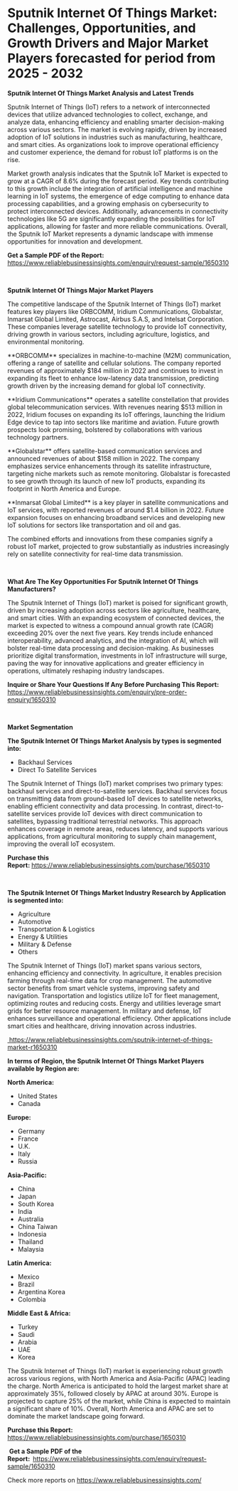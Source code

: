 <p><h1>Sputnik Internet Of Things Market: Challenges, Opportunities, and Growth Drivers and Major Market Players forecasted for period from 2025 - 2032</h1></p><p><strong>Sputnik Internet Of Things Market Analysis and Latest Trends</strong></p>
<p><p>Sputnik Internet of Things (IoT) refers to a network of interconnected devices that utilize advanced technologies to collect, exchange, and analyze data, enhancing efficiency and enabling smarter decision-making across various sectors. The market is evolving rapidly, driven by increased adoption of IoT solutions in industries such as manufacturing, healthcare, and smart cities. As organizations look to improve operational efficiency and customer experience, the demand for robust IoT platforms is on the rise.</p><p>Market growth analysis indicates that the Sputnik IoT Market is expected to grow at a CAGR of 8.6% during the forecast period. Key trends contributing to this growth include the integration of artificial intelligence and machine learning in IoT systems, the emergence of edge computing to enhance data processing capabilities, and a growing emphasis on cybersecurity to protect interconnected devices. Additionally, advancements in connectivity technologies like 5G are significantly expanding the possibilities for IoT applications, allowing for faster and more reliable communications. Overall, the Sputnik IoT Market represents a dynamic landscape with immense opportunities for innovation and development.</p></p>
<p><strong>Get a Sample PDF of the Report:&nbsp;</strong> <a href="https://www.reliablebusinessinsights.com/enquiry/request-sample/1650310?utm_campaign=2953&utm_medium=2&utm_source=Github&utm_content=ia&utm_term=23032025&utm_id=sputnik-internet-of-things">https://www.reliablebusinessinsights.com/enquiry/request-sample/1650310</a></p>
<p>&nbsp;</p>
<p><strong>Sputnik Internet Of Things Major Market Players</strong></p>
<p><p>The competitive landscape of the Sputnik Internet of Things (IoT) market features key players like ORBCOMM, Iridium Communications, Globalstar, Inmarsat Global Limited, Astrocast, Airbus S.A.S, and Intelsat Corporation. These companies leverage satellite technology to provide IoT connectivity, driving growth in various sectors, including agriculture, logistics, and environmental monitoring.</p><p>**ORBCOMM** specializes in machine-to-machine (M2M) communication, offering a range of satellite and cellular solutions. The company reported revenues of approximately $184 million in 2022 and continues to invest in expanding its fleet to enhance low-latency data transmission, predicting growth driven by the increasing demand for global IoT connectivity.</p><p>**Iridium Communications** operates a satellite constellation that provides global telecommunication services. With revenues nearing $513 million in 2022, Iridium focuses on expanding its IoT offerings, launching the Iridium Edge device to tap into sectors like maritime and aviation. Future growth prospects look promising, bolstered by collaborations with various technology partners.</p><p>**Globalstar** offers satellite-based communication services and announced revenues of about $158 million in 2022. The company emphasizes service enhancements through its satellite infrastructure, targeting niche markets such as remote monitoring. Globalstar is forecasted to see growth through its launch of new IoT products, expanding its footprint in North America and Europe.</p><p>**Inmarsat Global Limited** is a key player in satellite communications and IoT services, with reported revenues of around $1.4 billion in 2022. Future expansion focuses on enhancing broadband services and developing new IoT solutions for sectors like transportation and oil and gas.</p><p>The combined efforts and innovations from these companies signify a robust IoT market, projected to grow substantially as industries increasingly rely on satellite connectivity for real-time data transmission.</p></p>
<p>&nbsp;</p>
<p><strong>What Are The Key Opportunities For Sputnik Internet Of Things Manufacturers?</strong></p>
<p><p>The Sputnik Internet of Things (IoT) market is poised for significant growth, driven by increasing adoption across sectors like agriculture, healthcare, and smart cities. With an expanding ecosystem of connected devices, the market is expected to witness a compound annual growth rate (CAGR) exceeding 20% over the next five years. Key trends include enhanced interoperability, advanced analytics, and the integration of AI, which will bolster real-time data processing and decision-making. As businesses prioritize digital transformation, investments in IoT infrastructure will surge, paving the way for innovative applications and greater efficiency in operations, ultimately reshaping industry landscapes.</p></p>
<p><strong>Inquire or Share Your Questions If Any Before Purchasing This Report:</strong> <a href="https://www.reliablebusinessinsights.com/enquiry/pre-order-enquiry/1650310?utm_campaign=2953&utm_medium=2&utm_source=Github&utm_content=ia&utm_term=23032025&utm_id=sputnik-internet-of-things">https://www.reliablebusinessinsights.com/enquiry/pre-order-enquiry/1650310</a></p>
<p>&nbsp;</p>
<p><strong>Market Segmentation</strong></p>
<p><strong>The Sputnik Internet Of Things Market Analysis by types is segmented into:</strong></p>
<p><ul><li>Backhaul Services</li><li>Direct To Satellite Services</li></ul></p>
<p><p>The Sputnik Internet of Things (IoT) market comprises two primary types: backhaul services and direct-to-satellite services. Backhaul services focus on transmitting data from ground-based IoT devices to satellite networks, enabling efficient connectivity and data processing. In contrast, direct-to-satellite services provide IoT devices with direct communication to satellites, bypassing traditional terrestrial networks. This approach enhances coverage in remote areas, reduces latency, and supports various applications, from agricultural monitoring to supply chain management, improving the overall IoT ecosystem.</p></p>
<p><strong>Purchase this Report:&nbsp;</strong><a href="https://www.reliablebusinessinsights.com/purchase/1650310?utm_campaign=2953&utm_medium=2&utm_source=Github&utm_content=ia&utm_term=23032025&utm_id=sputnik-internet-of-things">https://www.reliablebusinessinsights.com/purchase/1650310</a></p>
<p>&nbsp;</p>
<p><strong>The Sputnik Internet Of Things Market Industry Research by Application is segmented into:</strong></p>
<p><ul><li>Agriculture</li><li>Automotive</li><li>Transportation & Logistics</li><li>Energy & Utilities</li><li>Military & Defense</li><li>Others</li></ul></p>
<p><p>The Sputnik Internet of Things (IoT) market spans various sectors, enhancing efficiency and connectivity. In agriculture, it enables precision farming through real-time data for crop management. The automotive sector benefits from smart vehicle systems, improving safety and navigation. Transportation and logistics utilize IoT for fleet management, optimizing routes and reducing costs. Energy and utilities leverage smart grids for better resource management. In military and defense, IoT enhances surveillance and operational efficiency. Other applications include smart cities and healthcare, driving innovation across industries.</p></p>
<p><a href="https://www.reliablebusinessinsights.com/sputnik-internet-of-things-market-r1650310?utm_campaign=2953&utm_medium=2&utm_source=Github&utm_content=ia&utm_term=23032025&utm_id=sputnik-internet-of-things">&nbsp;https://www.reliablebusinessinsights.com/sputnik-internet-of-things-market-r1650310</a></p>
<p><strong>In terms of Region, the Sputnik Internet Of Things Market Players available by Region are:</strong></p>
<p>
    <p> <strong> North America: </strong>
        <ul>
            <li>United States</li>
            <li>Canada</li>
        </ul>
        </p> 
    <p> <strong> Europe: </strong>
        <ul>
            <li>Germany</li>
            <li>France</li>
            <li>U.K.</li>
            <li>Italy</li>
            <li>Russia</li>
        </ul>
        </p> 
    <p> <strong> Asia-Pacific: </strong>
        <ul>
            <li>China</li>
            <li>Japan</li>
            <li>South Korea</li>
            <li>India</li>
            <li>Australia</li>
            <li>China Taiwan</li>
            <li>Indonesia</li>
            <li>Thailand</li>
            <li>Malaysia</li>
        </ul>
        </p> 
    <p> <strong> Latin America: </strong>
        <ul>
            <li>Mexico</li>
            <li>Brazil</li>
            <li>Argentina Korea</li>
            <li>Colombia</li>
        </ul>
        </p> 
    <p> <strong> Middle East & Africa: </strong>
        <ul>
            <li>Turkey</li>
            <li>Saudi</li>
            <li>Arabia</li>
            <li>UAE</li>
            <li>Korea</li>
        </ul>
    </p>
    </p>
<p><p>The Sputnik Internet of Things (IoT) market is experiencing robust growth across various regions, with North America and Asia-Pacific (APAC) leading the charge. North America is anticipated to hold the largest market share at approximately 35%, followed closely by APAC at around 30%. Europe is projected to capture 25% of the market, while China is expected to maintain a significant share of 10%. Overall, North America and APAC are set to dominate the market landscape going forward.</p></p>
<p><strong>Purchase this Report: </strong><a href="https://www.reliablebusinessinsights.com/purchase/1650310?utm_campaign=2953&utm_medium=2&utm_source=Github&utm_content=ia&utm_term=23032025&utm_id=sputnik-internet-of-things">https://www.reliablebusinessinsights.com/purchase/1650310</a></p>
<p>&nbsp;<strong>Get a Sample PDF of the Report:&nbsp;&nbsp;</strong><a href="https://www.reliablebusinessinsights.com/enquiry/request-sample/1650310?utm_campaign=2953&utm_medium=2&utm_source=Github&utm_content=ia&utm_term=23032025&utm_id=sputnik-internet-of-things">https://www.reliablebusinessinsights.com/enquiry/request-sample/1650310</a></p>
<p><strong></strong></p>
<p>Check more reports on <a href="https://www.reliablebusinessinsights.com/?utm_campaign=2953&utm_medium=2&utm_source=Github&utm_content=ia&utm_term=23032025&utm_id=sputnik-internet-of-things">https://www.reliablebusinessinsights.com/</a></p>